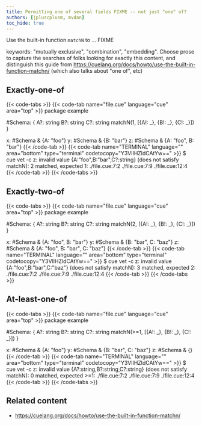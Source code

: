 ```yaml
---
title: Permitting one of several fields FIXME -- not just "one" of?
authors: [jpluscplusm, mvdan]
toc_hide: true
---
```


Use the built-in function `matchN` to ... FIXME

keywords: "mutually exclusive", "combination", "embedding".
Choose prose to capture the searches of folks looking for exactly this content, and distinguish this guide from https://cuelang.org/docs/howto/use-the-built-in-function-matchn/ (which also talks about "one of", etc)

## Exactly-one-of

{{< code-tabs >}}
{{< code-tab name="file.cue" language="cue" area="top" >}}
package example

#Schema: {
	A?: string
	B?: string
	C?: string
	matchN(1, [{A!: _}, {B!: _}, {C!: _}])
}

x: #Schema & {A: "foo"}
y: #Schema & {B: "bar"}
z: #Schema & {A: "foo", B: "bar"}
{{< /code-tab >}}
{{< code-tab name="TERMINAL" language="" area="bottom" type="terminal" codetocopy="Y3VlIHZldCAtYw==" >}}
$ cue vet -c
z: invalid value {A:"foo",B:"bar",C?:string} (does not satisfy matchN): 2 matched, expected 1:
    ./file.cue:7:2
    ./file.cue:7:9
    ./file.cue:12:4
{{< /code-tab >}}
{{< /code-tabs >}}

## Exactly-two-of

{{< code-tabs >}}
{{< code-tab name="file.cue" language="cue" area="top" >}}
package example

#Schema: {
	A?: string
	B?: string
	C?: string
	matchN(2, [{A!: _}, {B!: _}, {C!: _}])
}

x: #Schema & {A: "foo", B: "bar"}
y: #Schema & {B: "bar", C: "baz"}
z: #Schema & {A: "foo", B: "bar", C: "baz"}
{{< /code-tab >}}
{{< code-tab name="TERMINAL" language="" area="bottom" type="terminal" codetocopy="Y3VlIHZldCAtYw==" >}}
$ cue vet -c
z: invalid value {A:"foo",B:"bar",C:"baz"} (does not satisfy matchN): 3 matched, expected 2:
    ./file.cue:7:2
    ./file.cue:7:9
    ./file.cue:12:4
{{< /code-tab >}}
{{< /code-tabs >}}

## At-least-one-of

{{< code-tabs >}}
{{< code-tab name="file.cue" language="cue" area="top" >}}
package example

#Schema: {
	A?: string
	B?: string
	C?: string
	matchN(>=1, [{A!: _}, {B!: _}, {C!: _}])
}

x: #Schema & {A: "foo"}
y: #Schema & {B: "bar", C: "baz"}
z: #Schema & {}
{{< /code-tab >}}
{{< code-tab name="TERMINAL" language="" area="bottom" type="terminal" codetocopy="Y3VlIHZldCAtYw==" >}}
$ cue vet -c
z: invalid value {A?:string,B?:string,C?:string} (does not satisfy matchN): 0 matched, expected >=1:
    ./file.cue:7:2
    ./file.cue:7:9
    ./file.cue:12:4
{{< /code-tab >}}
{{< /code-tabs >}}

## Related content
- https://cuelang.org/docs/howto/use-the-built-in-function-matchn/
